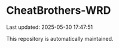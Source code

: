 # CheatBrothers-WRD

Last updated: 2025-05-30 17:47:51

This repository is automatically maintained.
